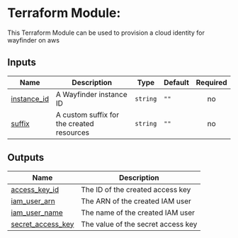 <!-- BEGIN_TF_DOCS -->
# Terraform Module:
This Terraform Module can be used to provision a cloud identity for wayfinder on aws

## Inputs

| Name | Description | Type | Default | Required |
|------|-------------|------|---------|:--------:|
| <a name="input_instance_id"></a> [instance\_id](#input\_instance\_id) | A Wayfinder instance ID | `string` | `""` | no |
| <a name="input_suffix"></a> [suffix](#input\_suffix) | A custom suffix for the created resources | `string` | `""` | no |

## Outputs

| Name | Description |
|------|-------------|
| <a name="output_access_key_id"></a> [access\_key\_id](#output\_access\_key\_id) | The ID of the created access key |
| <a name="output_iam_user_arn"></a> [iam\_user\_arn](#output\_iam\_user\_arn) | The ARN of the created IAM user |
| <a name="output_iam_user_name"></a> [iam\_user\_name](#output\_iam\_user\_name) | The name of the created IAM user |
| <a name="output_secret_access_key"></a> [secret\_access\_key](#output\_secret\_access\_key) | The value of the secret access key |
<!-- END_TF_DOCS -->